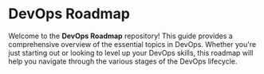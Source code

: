 # DevOps Roadmap

Welcome to the **DevOps Roadmap** repository! This guide provides a comprehensive overview of the essential topics in DevOps. Whether you're just starting out or looking to level up your DevOps skills, this roadmap will help you navigate through the various stages of the DevOps lifecycle.


